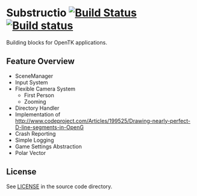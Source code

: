 Substructio [![Build Status](https://travis-ci.org/opcon/Substructio.svg)](https://travis-ci.org/opcon/Substructio) [![Build status](https://ci.appveyor.com/api/projects/status/iw1u4hew3oehpypa?svg=true)](https://ci.appveyor.com/project/opcon/substructio)
====

Building blocks for OpenTK applications.

## Feature Overview
* SceneManager
* Input System
* Flexible Camera System
  * First Person
  * Zooming
* Directory Handler
* Implementation of http://www.codeproject.com/Articles/199525/Drawing-nearly-perfect-D-line-segments-in-OpenG
* Crash Reporting
* Simple Logging
* Game Settings Abstraction
* Polar Vector

## License
See [LICENSE](https://github.com/opcon/Substructio/blob/master/LICENSE) in the source code directory.
